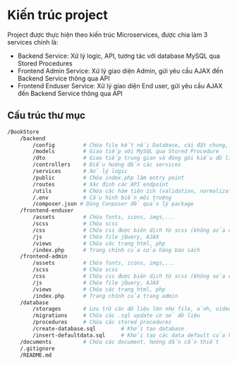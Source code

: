 # Kiến trúc project

Project được thực hiện theo kiến trúc Microservices, được chia làm 3 services chính là:

- Backend Service: Xử lý logic, API, tương tác với database MySQL qua Stored Procedures
- Frontend Admin Service: Xử lý giao diện Admin, gửi yêu cầu AJAX đến Backend Service thông qua API
- Frontend Enduser Service: Xử lý giao diện End user, gửi yêu cầu AJAX đến Backend Service thông qua API

## Cấu trúc thư mục

```bash
/BookStore
    /backend
        /config         # Chứa file kết nối Database, cài đặt chung,...
        /models         # Giao tiếp với MySQL qua Stored Procedure
        /dto            # Giao tiếp trung gian và đóng gói kiểu dữ liệu trả về cần thiết thay vì trả về toàn bộ nội dung model
        /controllers    # Điều hướng đến các services
        /services       # Xử lý logic 
        /public         # Chứa index.php làm entry point
        /routes         # Xác định các API endpoint
        /utils          # Chứa các hàm tiện ích (validation, normalization,...)
        /.env           # Cấu hình biến môi trường
        /composer.json # Dùng Conposer để quản lý package
    /frontend-enduser
        /assets         # Chứa fonts, icons, imgs,...
        /scss           # Chứa scss
        /css            # Chứa css được biên dịch từ scss (không sửa đổi trên các file css này)
        /js             # Chứa file jQuery, AJAX
        /views          # Chứa các trang html, php
        /index.php      # Trang chính của cửa hàng bán sách
    /frontend-admin
        /assets         # Chứa fonts, icons, imgs,...
        /scss           # Chứa scss
        /css            # Chứa css được biên dịch từ scss (không sửa đổi trên các file css này)
        /js             # Chứa file jQuery, AJAX
        /views          # Chứa các trang html, php
        /index.php      # Trang chính của trang admin
    /database
        /storages       # Lưu trữ các dữ liệu lớn như file, ảnh, video,...
        /migrations     # Chứa các .sql update cơ sở dữ liệu
        /procedures     # Chứa các stored procedures
        /create-database.sql        # Khởi tạo database
        /insert-defaultdata.sql     # Khởi tạo các data default của hệ thống
    /documents          # Chứa các document, hướng dẫn cần thiết 
    /.gitignore    
    /README.md
```
